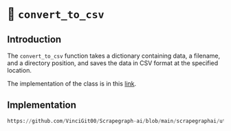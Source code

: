 # 🍷 `convert_to_csv`

## Introduction
The `convert_to_csv` function takes a dictionary containing data, a filename, and a directory position, and saves the data in CSV format at the specified location.

The implementation of the class is in this [link](https://github.com/VinciGit00/Scrapegraph-ai/blob/main/scrapegraphai/utils/convert_to_csv.py).

## Implementation
```python reference title="convert_to_csv"
https://github.com/VinciGit00/Scrapegraph-ai/blob/main/scrapegraphai/utils/convert_to_csv.py
```
